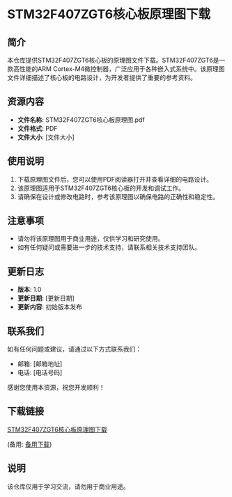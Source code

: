 # STM32F407ZGT6核心板原理图下载

## 简介
本仓库提供STM32F407ZGT6核心板的原理图文件下载。STM32F407ZGT6是一款高性能的ARM Cortex-M4微控制器，广泛应用于各种嵌入式系统中。该原理图文件详细描述了核心板的电路设计，为开发者提供了重要的参考资料。

## 资源内容
- **文件名称**: STM32F407ZGT6核心板原理图.pdf
- **文件格式**: PDF
- **文件大小**: [文件大小]

## 使用说明
1. 下载原理图文件后，您可以使用PDF阅读器打开并查看详细的电路设计。
2. 该原理图适用于STM32F407ZGT6核心板的开发和调试工作。
3. 请确保在设计或修改电路时，参考该原理图以确保电路的正确性和稳定性。

## 注意事项
- 请勿将该原理图用于商业用途，仅供学习和研究使用。
- 如有任何疑问或需要进一步的技术支持，请联系相关技术支持团队。

## 更新日志
- **版本**: 1.0
- **更新日期**: [更新日期]
- **更新内容**: 初始版本发布

## 联系我们
如有任何问题或建议，请通过以下方式联系我们：
- 邮箱: [邮箱地址]
- 电话: [电话号码]

感谢您使用本资源，祝您开发顺利！

## 下载链接
[STM32F407ZGT6核心板原理图下载](https://pan.quark.cn/s/ce0ff1c517d5) 

(备用: [备用下载](https://pan.baidu.com/s/1v-Aa6m-1ehzNflLWItBu1A?pwd=1234))

## 说明

该仓库仅用于学习交流，请勿用于商业用途。
